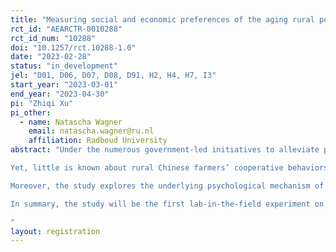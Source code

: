 ```yaml
---
title: "Measuring social and economic preferences of the aging rural population in China"
rct_id: "AEARCTR-0010288"
rct_id_num: "10288"
doi: "10.1257/rct.10288-1.0"
date: "2023-02-28"
status: "in_development"
jel: "D01, D06, D07, D08, D91, H2, H4, H7, I3"
start_year: "2023-03-01"
end_year: "2023-04-30"
pi: "Zhiqi Xu"
pi_other:
  - name: Natascha Wagner
    email: natascha.wagner@ru.nl
    affiliation: Radboud University
abstract: "Under the numerous government-led initiatives to alleviate poverty, the Chinese rural communities and populations are viewed as passive receivers of government support. The rural communities lack the agency in addressing their public welfare demands such as social protection for an aging rural society. However, we currently observe a transition of the national strategy where the rural populations are encouraged to address the inadequate elderly care provision in a collaborative way.
Yet, little is known about rural Chinese farmers’ cooperative behaviors and tendencies toward intricate public goods, i.e., elderly care services. This problem represents a typical dilemma prevalent in Chinese rural societies where the traditional private approaches are no longer applicable to modern challenges created by urbanization and emigration. The increasing aging population and loss of the working-age population demand joint efforts within the rural community and between the government to create a public provision of elderly care services. This study will be the first to investigate the Chinese rural population’s cooperation in addressing elderly care problems with a lab-in-the-field experiment. In addition, the study will examine the impact of rewards and removal thereof on farmers’ cooperative behavior. The findings will provide valuable insights into the extent to which supportive policies can demotivate or motivate individual cooperation through different policy strategies.
Moreover, the study explores the underlying psychological mechanism of villagers' cooperation. We will examine the interactive relations between collective culture, opinions, and cooperation.  
In summary, the study will be the first lab-in-the-field experiment on real-life cooperation dilemmas of the aging Chinese rural population, laying the foundation for future research on Chinese farmers’ cooperation and the creation of social protection policies to address the challenges of an aging society. Through the intervention, we will examine the impact of different policy strategies on cooperation. Ultimately, the experiment will advance our understanding of collaboration dynamics and improve farmers’ agency in bottom-up development through additional tools for practitioners that are motivated by social psychology.
"
layout: registration
---
```


